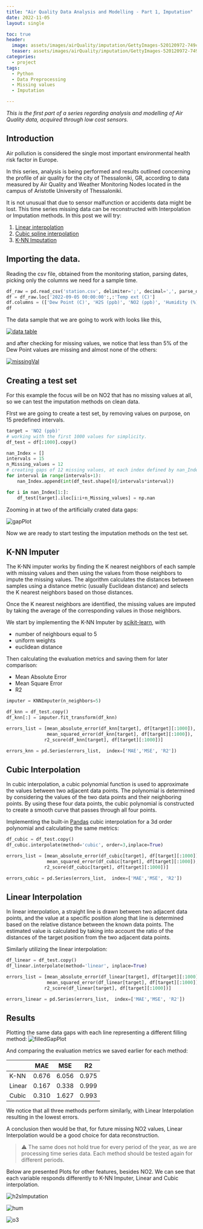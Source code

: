 ```yaml
---
title: "Air Quality Data Analysis and Modelling - Part 1, Imputation"
date: 2022-11-05
layout: single

toc: true
header: 
  image: assets/images/airQuality/imputation/GettyImages-520120972-749c725865c24e11a194962a85c986ef.jpg
  teaser: assets/images/airQuality/imputation/GettyImages-520120972-749c725865c24e11a194962a85c986ef.jpg
categories:
  - project
tags:
  - Python
  - Data Preprocessing
  - Missing values
  - Imputation

---
```


*This is the first part of a series regarding analysis and modelling of Air Quality data, acquired through low cost sensors.*

## Introduction

Air pollution is considered the single most important environmental health risk factor in Europe. 

In this series, analysis is being performed and results outlined concerning the profile of air quality for the city of Thessaloniki, GR, according to data measured by Air Quality and Weather Monitoring Nodes located in the campus of Aristotle University of Thessaloniki.

It is not unusual that due to sensor malfunction or accidents data might be lost. This time series missing data can be reconstructed with Interpolation or Imputation methods. In this post we will try:


1. [Linear interpolation](https://pandas.pydata.org/docs/reference/api/pandas.DataFrame.interpolate.html)
2. [Cubic spline interpolation](https://pandas.pydata.org/docs/reference/api/pandas.DataFrame.interpolate.html)
3. [K-NN Imputation](https://scikit-learn.org/stable/modules/generated/sklearn.impute.KNNImputer.html)


## Importing the data.

Reading the csv file, obtained from the monitoring station, parsing dates, picking only the columns we need for a sample time.

```python
df_raw = pd.read_csv('station.csv', delimiter=';', decimal=',', parse_dates=[1], index_col=1).drop(columns=['Device'])
df = df_raw.loc['2022-09-05 00:00:00':,:'Temp ext (C)']
df.columns = (['Dew Point (C)', 'H2S (ppb)', 'NO2 (ppb)', 'Humidity (%)',  'O3 (ppb)', 'PM1 (ug/m3)', 'PM2.5 (ug/m3)', 'PM10 (ug/m3)', 'Temp (C)'])
df
```

The data sample that we are going to work with looks like this,

[![data table](/portfolio/assets/images/airQuality/imputation/dataTable.png)](/portfolio/assets/images/airQuality/imputation/dataTable.png)

and after checking for missing values, we notice that less than 5% of the Dew Point values are missing and almost none of the others:

[![missingVal](/portfolio/assets/images/airQuality/imputation/missingValues.png)](/portfolio/assets/images/airQuality/imputation/missingValues.png)



## Creating a test set

For this example the focus will be on NO2 that has no missing values at all, so we can test the imputation methods on clean data.



FIrst we are going to create a test set, by removing values on purpose, on 15 predefined intervals.

```python
target = 'NO2 (ppb)'
# working with the first 1000 values for simplicity.
df_test = df[:1000].copy()

nan_Index = []
intervals = 15
n_Missing_values = 12
# creating gaps of 12 missing values, at each index defined by nan_Index.
for interval in range(intervals+1):
    nan_Index.append(int(df_test.shape[0]/intervals*interval))

for i in nan_Index[1:]:
    df_test[target].iloc[i:i+n_Missing_values] = np.nan
```

Zooming in at two of the artificially crated data gaps:

![gapPlot](/portfolio/assets/images/airQuality/imputation/gapPlot.png)

Now we are ready to start testing the imputation methods on the test set.

## K-NN Imputer

The K-NN imputer works by finding the K nearest neighbors of each sample with missing values and then using the values from those neighbors to impute the missing values. The algorithm calculates the distances between samples using a distance metric (usually Euclidean distance) and selects the K nearest neighbors based on those distances.

Once the K nearest neighbors are identified, the missing values are imputed by taking the average of the corresponding values in those neighbors.

We start by implementing the K-NN Imputer by [scikit-learn](https://jmlr.csail.mit.edu/papers/v12/pedregosa11a.html), with
- number of neighbours equal to 5
-  uniform weights 
- euclidean distance

Then calculating the evaluation metrics and saving them for later comparison:
- Mean Absolute Error
- Mean Square Error
- R2  

``````python
imputer = KNNImputer(n_neighbors=5)

df_knn = df_test.copy()
df_knn[:] = imputer.fit_transform(df_knn)

errors_list = [mean_absolute_error(df_knn[target], df[target][:1000]),
               mean_squared_error(df_knn[target], df[target][:1000]),
              r2_score(df_knn[target], df[target][:1000])]

errors_knn = pd.Series(errors_list,  index=['MAE','MSE', 'R2'])
``````

## Cubic Interpolation

In cubic interpolation, a cubic polynomial function is used to approximate the values between two adjacent data points. The polynomial is determined by considering the values of the two data points and their neighboring points. By using these four data points, the cubic polynomial is constructed to create a smooth curve that passes through all four points.

Implementing the built-in [Pandas](https://pandas.pydata.org/) cubic interpolation for a 3d order polynomial and calculating the same metrics:

```python
df_cubic = df_test.copy()
df_cubic.interpolate(method='cubic', order=3,inplace=True)

errors_list = [mean_absolute_error(df_cubic[target], df[target][:1000]),
               mean_squared_error(df_cubic[target], df[target][:1000]),
              r2_score(df_cubic[target], df[target][:1000])]

errors_cubic = pd.Series(errors_list,  index=['MAE','MSE', 'R2'])
```

## Linear Interpolation

In linear interpolation, a straight line is drawn between two adjacent data points, and the value at a specific position along that line is determined based on the relative distance between the known data points. The estimated value is calculated by taking into account the ratio of the distances of the target position from the two adjacent data points.

Similarly utilizing the linear interpolation:

``````python
df_linear = df_test.copy()
df_linear.interpolate(method='linear', inplace=True)

errors_list = [mean_absolute_error(df_linear[target], df[target][:1000]),
               mean_squared_error(df_linear[target], df[target][:1000]),
              r2_score(df_linear[target], df[target][:1000])]

errors_linear = pd.Series(errors_list,  index=['MAE','MSE', 'R2'])
``````
## Results

Plotting the same data gaps with each line representing a different filling method:
![filledGapPlot](/portfolio/assets/images/airQuality/imputation/filledGapPlot.png)

And comparing the evaluation metrics we saved earlier for each method:

|        | MAE   | MSE   | R2    |
|--------|-------|-------|-------|
| K-NN   | 0.676 | 6.056 | 0.975 |
| Linear | 0.167 | 0.338 | 0.999 |
| Cubic  | 0.310 | 1.627 | 0.993 |

We notice that all three methods perform similarly, with Linear Interpolation resulting in the lowest errors.

A conclusion then would be that, for future missing NO2 values, Linear Interpolation would be a good choice for data reconstruction. 

> :warning: The same does not hold true for every period of the year, as we are processing time series data. Each method should be tested again for different periods.

Below are presented Plots for other features, besides NO2. We can see that each variable responds differently to K-NN Imputer, Linear and Cubic interpolation.

![h2sImputation](/portfolio/assets/images/airQuality/imputation/H2S_Imputation.png)

![hum](/portfolio/assets/images/airQuality/imputation/Humidity_Imputation.png)

![o3](/portfolio/assets/images/airQuality/imputation/O3_Imputation.png)
